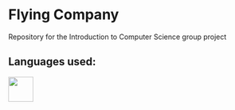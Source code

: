 # Flying Company
Repository for the Introduction to Computer Science group project

## Languages used:

  <img src="https://cdn.jsdelivr.net/gh/devicons/devicon@latest/icons/c/c-original.svg" height="50"/>
